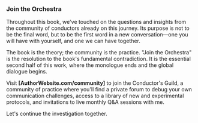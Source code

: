 ### **Join the Orchestra**

Throughout this book, we've touched on the questions and insights from the community of conductors already on this journey. Its purpose is not to be the final word, but to be the first word in a new conversation—one you will have with yourself, and one we can have together.

The book is the theory; the community is the practice. "Join the Orchestra" is the resolution to the book's fundamental contradiction. It is the essential second half of this work, where the monologue ends and the global dialogue begins.

Visit **[AuthorWebsite.com/community]** to join the Conductor's Guild, a community of practice where you'll find a private forum to debug your own communication challenges, access to a library of new and experimental protocols, and invitations to live monthly Q&A sessions with me.

Let's continue the investigation together.
      